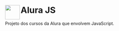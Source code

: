 # Alura JS  <img align="left" width="48" height="48" src="https://user-images.githubusercontent.com/71740181/190858958-a40396ce-8d29-46d5-80d6-df64cc2136b3.svg">

Projeto dos cursos da Alura que envolvem JavaScript.


